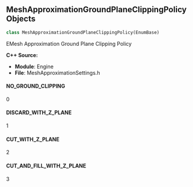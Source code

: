 ## MeshApproximationGroundPlaneClippingPolicy Objects

```python
class MeshApproximationGroundPlaneClippingPolicy(EnumBase)
```

EMesh Approximation Ground Plane Clipping Policy

**C++ Source:**

- **Module**: Engine
- **File**: MeshApproximationSettings.h

<a id="unreal.MeshApproximationGroundPlaneClippingPolicy.NO_GROUND_CLIPPING"></a>

#### NO_GROUND_CLIPPING

0

<a id="unreal.MeshApproximationGroundPlaneClippingPolicy.DISCARD_WITH_Z_PLANE"></a>

#### DISCARD_WITH_Z_PLANE

1

<a id="unreal.MeshApproximationGroundPlaneClippingPolicy.CUT_WITH_Z_PLANE"></a>

#### CUT_WITH_Z_PLANE

2

<a id="unreal.MeshApproximationGroundPlaneClippingPolicy.CUT_AND_FILL_WITH_Z_PLANE"></a>

#### CUT_AND_FILL_WITH_Z_PLANE

3

<a id="unreal.MeshApproximationUVGenerationPolicy"></a>